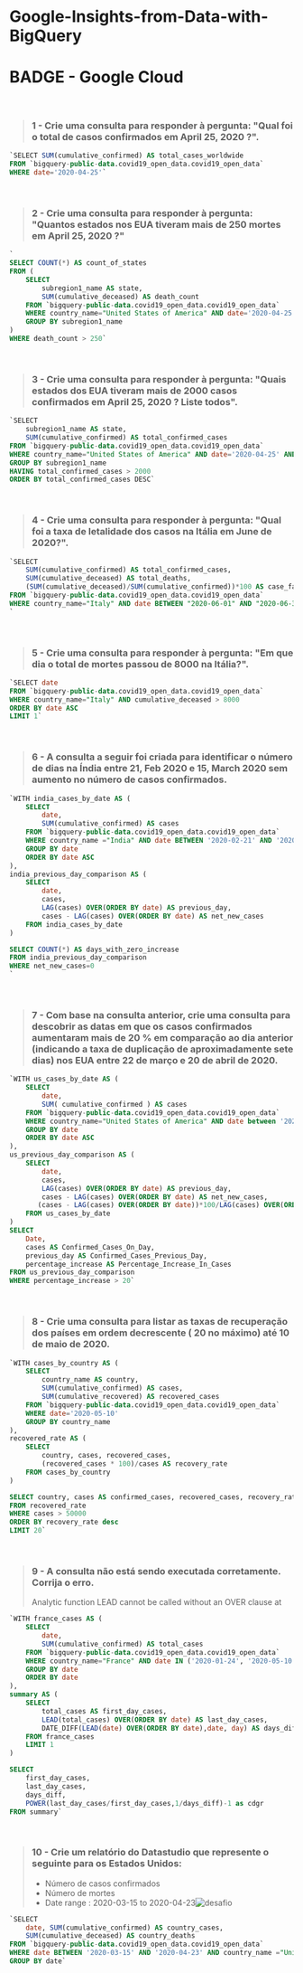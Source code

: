 # Google-Insights-from-Data-with-BigQuery

# BADGE - Google Cloud

<br>

> ### 1 - Crie uma consulta para responder à pergunta: "Qual foi o total de casos confirmados em April 25, 2020 ?".
```sql
`SELECT SUM(cumulative_confirmed) AS total_cases_worldwide 
FROM `bigquery-public-data.covid19_open_data.covid19_open_data` 
WHERE date='2020-04-25'`
```
<br>

> ### 2 - Crie uma consulta para responder à pergunta: "Quantos estados nos EUA tiveram mais de 250 mortes em April 25, 2020 ?"
```sql
`
SELECT COUNT(*) AS count_of_states
FROM (
    SELECT 
        subregion1_name AS state, 
        SUM(cumulative_deceased) AS death_count
    FROM `bigquery-public-data.covid19_open_data.covid19_open_data` 
    WHERE country_name="United States of America" AND date='2020-04-25' AND subregion1_name IS NOT NULL
    GROUP BY subregion1_name
)
WHERE death_count > 250`
```
<br>

> ### 3 - Crie uma consulta para responder à pergunta: "Quais estados dos EUA tiveram mais de 2000 casos confirmados em April 25, 2020 ? Liste todos".
```sql
`SELECT 
    subregion1_name AS state,
    SUM(cumulative_confirmed) AS total_confirmed_cases
FROM `bigquery-public-data.covid19_open_data.covid19_open_data`
WHERE country_name="United States of America" AND date='2020-04-25' AND subregion1_name IS NOT NULL
GROUP BY subregion1_name
HAVING total_confirmed_cases > 2000
ORDER BY total_confirmed_cases DESC`
```
<br>

> ### 4 - Crie uma consulta para responder à pergunta: "Qual foi a taxa de letalidade dos casos na Itália em June de 2020?".
```sql
`SELECT 
    SUM(cumulative_confirmed) AS total_confirmed_cases,
    SUM(cumulative_deceased) AS total_deaths,
    (SUM(cumulative_deceased)/SUM(cumulative_confirmed))*100 AS case_fatality_ratio
FROM `bigquery-public-data.covid19_open_data.covid19_open_data`
WHERE country_name="Italy" AND date BETWEEN "2020-06-01" AND "2020-06-30"
`
```
<br>

> ### 5 - Crie uma consulta para responder à pergunta: "Em que dia o total de mortes passou de 8000 na Itália?". 

```sql
`SELECT date
FROM `bigquery-public-data.covid19_open_data.covid19_open_data` 
WHERE country_name="Italy" AND cumulative_deceased > 8000
ORDER BY date ASC
LIMIT 1`
```
<br>

> ### 6 - A consulta a seguir foi criada para identificar o número de dias na Índia entre 21, Feb 2020 e 15, March 2020 sem aumento no número de casos confirmados.
```sql
`WITH india_cases_by_date AS (
    SELECT
        date,
        SUM(cumulative_confirmed) AS cases
    FROM `bigquery-public-data.covid19_open_data.covid19_open_data`
    WHERE country_name ="India" AND date BETWEEN '2020-02-21' AND '2020-03-15'
    GROUP BY date
    ORDER BY date ASC 
), 
india_previous_day_comparison AS (
    SELECT
        date,
        cases,
        LAG(cases) OVER(ORDER BY date) AS previous_day,
        cases - LAG(cases) OVER(ORDER BY date) AS net_new_cases
    FROM india_cases_by_date
)

SELECT COUNT(*) AS days_with_zero_increase
FROM india_previous_day_comparison
WHERE net_new_cases=0
`
```
<br>

> ### 7 - Com base na consulta anterior, crie uma consulta para descobrir as datas em que os casos confirmados aumentaram mais de 20 % em comparação ao dia anterior (indicando a taxa de duplicação de aproximadamente sete dias) nos EUA entre 22 de março e 20 de abril de 2020.


```sql
`WITH us_cases_by_date AS (
    SELECT
        date,
        SUM( cumulative_confirmed ) AS cases
    FROM `bigquery-public-data.covid19_open_data.covid19_open_data`
    WHERE country_name="United States of America" AND date between '2020-03-22' and '2020-04-20'
    GROUP BY date
    ORDER BY date ASC
), 
us_previous_day_comparison AS (
    SELECT
        date,
        cases,
        LAG(cases) OVER(ORDER BY date) AS previous_day,
        cases - LAG(cases) OVER(ORDER BY date) AS net_new_cases,
       (cases - LAG(cases) OVER(ORDER BY date))*100/LAG(cases) OVER(ORDER BY date) AS percentage_increase
    FROM us_cases_by_date
)
SELECT
    Date,
    cases AS Confirmed_Cases_On_Day,
    previous_day AS Confirmed_Cases_Previous_Day,
    percentage_increase AS Percentage_Increase_In_Cases
FROM us_previous_day_comparison
WHERE percentage_increase > 20`
```
<br>

> ### 8 - Crie uma consulta para listar as taxas de recuperação dos países em ordem decrescente ( 20 no máximo) até 10 de maio de 2020.
```sql
`WITH cases_by_country AS (
    SELECT
        country_name AS country,
        SUM(cumulative_confirmed) AS cases,
        SUM(cumulative_recovered) AS recovered_cases
    FROM `bigquery-public-data.covid19_open_data.covid19_open_data`
    WHERE date='2020-05-10'
    GROUP BY country_name
), 
recovered_rate AS (
    SELECT
        country, cases, recovered_cases,
        (recovered_cases * 100)/cases AS recovery_rate
    FROM cases_by_country
)

SELECT country, cases AS confirmed_cases, recovered_cases, recovery_rate
FROM recovered_rate
WHERE cases > 50000
ORDER BY recovery_rate desc
LIMIT 20`
```
<br>

> ### 9 - A consulta não está sendo executada corretamente. Corrija o erro.
> Analytic function LEAD cannot be called without an OVER clause at
```sql
`WITH france_cases AS (
    SELECT
        date,
        SUM(cumulative_confirmed) AS total_cases
    FROM `bigquery-public-data.covid19_open_data.covid19_open_data`
    WHERE country_name="France" AND date IN ('2020-01-24', '2020-05-10')
    GROUP BY date
    ORDER BY date
), 
summary AS (
    SELECT
        total_cases AS first_day_cases,
        LEAD(total_cases) OVER(ORDER BY date) AS last_day_cases,
        DATE_DIFF(LEAD(date) OVER(ORDER BY date),date, day) AS days_diff
    FROM france_cases
    LIMIT 1
)

SELECT 
    first_day_cases, 
    last_day_cases, 
    days_diff, 
    POWER(last_day_cases/first_day_cases,1/days_diff)-1 as cdgr
FROM summary`
```
<br>

> ### 10 - Crie um relatório do Datastudio que represente o seguinte para os Estados Unidos:
> - Número de casos confirmados
> - Número de mortes
> - Date range : 2020-03-15 to 2020-04-23![desafio](https://user-images.githubusercontent.com/80074264/202470442-4f07ab51-ce38-49fd-9c2d-d4be8354fe15.png)

```sql
`SELECT
    date, SUM(cumulative_confirmed) AS country_cases,
    SUM(cumulative_deceased) AS country_deaths
FROM `bigquery-public-data.covid19_open_data.covid19_open_data`
WHERE date BETWEEN '2020-03-15' AND '2020-04-23' AND country_name ="United States of America"
GROUP BY date`
```
